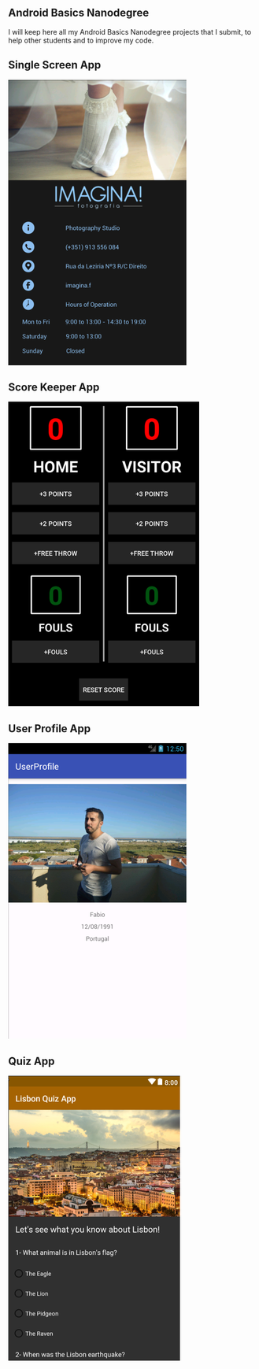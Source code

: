 ## Android Basics Nanodegree

I will keep here all my Android Basics Nanodegree projects that I submit, to help other students and to improve my code.

## Single Screen App
![Image](https://github.com/fabiotp91/Android-Basics-Nanodegree/blob/master/singlescreen.png)

## Score Keeper App
![Image](https://github.com/fabiotp91/Android-Basics-Nanodegree/blob/master/scorekeeper.png)

## User Profile App
![Image](https://github.com/fabiotp91/Android-Basics-Nanodegree/blob/master/userprofile.png)

## Quiz App
![Image](https://github.com/fabiotp91/Android-Basics-Nanodegree/blob/master/quizapp.png)

